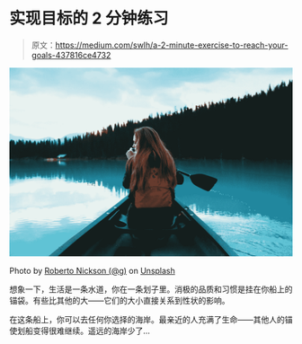 # 实现目标的 2 分钟练习

> 原文：<https://medium.com/swlh/a-2-minute-exercise-to-reach-your-goals-437816ce4732>

![](img/73cab653612b458fc242f268b37e39fa.png)

Photo by [Roberto Nickson (@g)](https://unsplash.com/photos/7BjmDICVloE?utm_source=unsplash&utm_medium=referral&utm_content=creditCopyText) on [Unsplash](https://unsplash.com/search/photos/kayak?utm_source=unsplash&utm_medium=referral&utm_content=creditCopyText)

想象一下，生活是一条水道，你在一条划子里。消极的品质和习惯是挂在你船上的锚袋。有些比其他的大——它们的大小直接关系到性状的影响。

在这条船上，你可以去任何你选择的海岸。最亲近的人充满了生命——其他人的锚使划船变得很难继续。遥远的海岸少了…